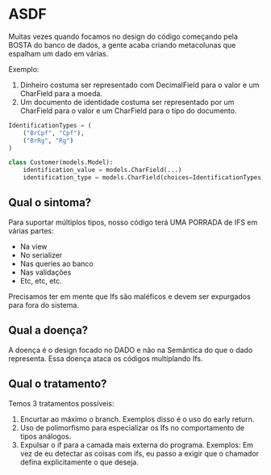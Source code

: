 # ASDF

Muitas vezes quando focamos no design do código começando pela BOSTA do banco de dados, a gente acaba criando metacolunas que espalham um dado em várias.

Exemplo:
1. Dinheiro costuma ser representado com DecimalField para o valor e um CharField para a moeda.
2. Um documento de identidade costuma ser representado por um CharField para o valor e um CharField para o tipo do documento.

```python
IdentificationTypes = (
    ("BrCpf", "Cpf"),
    ("BrRg", "Rg")
)

class Customer(models.Model):
    identification_value = models.CharField(...)
    identification_type = models.CharField(choices=IdentificationTypes)
```

## Qual o sintoma?

Para suportar múltiplos tipos, nosso código terá UMA PORRADA de IFS em várias partes:
- Na view
- No serializer
- Nas queries ao banco
- Nas validações
- Etc, etc, etc.

Precisamos ter em mente que Ifs são maléficos e devem ser expurgados para fora do sistema.

## Qual a doença?

A doença é o design focado no DADO e não na Semântica do que o dado representa.
Essa doença ataca os códigos multiplando Ifs.

## Qual o tratamento?

Temos 3 tratamentos possíveis:
1. Encurtar ao máximo o branch. Exemplos disso é o uso do early return.
2. Uso de polimorfismo para especializar os Ifs no comportamento de tipos análogos.
3. Expulsar o if para a camada mais externa do programa. Exemplos: Em vez de eu detectar as coisas com ifs, eu passo a exigir que o chamador defina explicitamente o que deseja.
